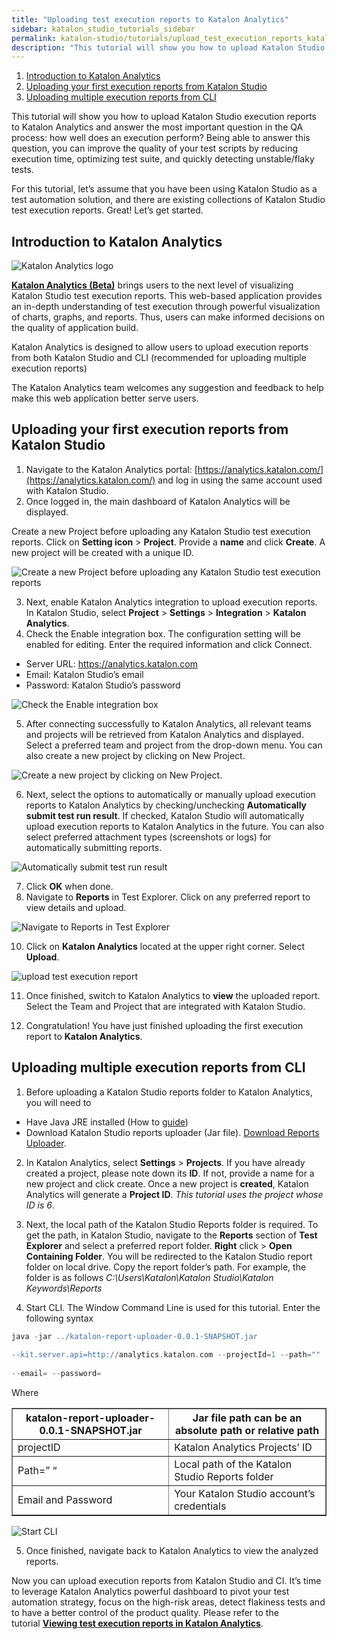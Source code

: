 ```yaml
---
title: "Uploading test execution reports to Katalon Analytics"
sidebar: katalon_studio_tutorials_sidebar
permalink: katalon-studio/tutorials/upload_test_execution_reports_katalon_analytics.html
description: "This tutorial will show you how to upload Katalon Studio execution reports to Katalon Analytics. Learn more!"
---
```

1.  [Introduction to Katalon Analytics](#KatalonAnalytics)
2.  [Uploading your first execution reports from Katalon Studio](#title2)
3.  [Uploading multiple execution reports from CLI](#title3)

This tutorial will show you how to upload Katalon Studio execution reports to Katalon Analytics and answer the most important question in the QA process: how well does an execution perform? Being able to answer this question, you can improve the quality of your test scripts by reducing execution time, optimizing test suite, and quickly detecting unstable/flaky tests.

For this tutorial, let’s assume that you have been using Katalon Studio as a test automation solution, and there are existing collections of Katalon Studio test execution reports. Great! Let’s get started.

Introduction to Katalon Analytics
---------------------------------

![Katalon Analytics logo](../../images/katalon-studio/tutorials/upload_test_execution_reports_katalon_analytics/logo-KA-tagline%402x.png)

[**Katalon Analytics (Beta)**](https://docs.katalon.com/pages/viewpage.action?pageId=5118810) brings users to the next level of visualizing Katalon Studio test execution reports. This web-based application provides an in-depth understanding of test execution through powerful visualization of charts, graphs, and reports. Thus, users can make informed decisions on the quality of application build.

Katalon Analytics is designed to allow users to upload execution reports from both Katalon Studio and CLI (recommended for uploading multiple execution reports)

The Katalon Analytics team welcomes any suggestion and feedback to help make this web application better serve users.

Uploading your first execution reports from Katalon Studio
----------------------------------------------------------

1.  Navigate to the Katalon Analytics portal: [https://analytics.katalon.com/](https://analytics.katalon.com/) and log in using the same account used with Katalon Studio.
2.  Once logged in, the main dashboard of Katalon Analytics will be displayed.

Create a new Project before uploading any Katalon Studio test execution reports. Click on **Setting icon** \> **Project**. Provide a **name** and click **Create**. A new project will be created with a unique ID.

![Create a new Project before uploading any Katalon Studio test execution reports](../../images/katalon-studio/tutorials/upload_test_execution_reports_katalon_analytics/1.png)

3.  Next, enable Katalon Analytics integration to upload execution reports. In Katalon Studio, select **Project** \> **Settings** \> **Integration** \> **Katalon Analytics**.
4.  Check the Enable integration box. The configuration setting will be enabled for editing. Enter the required information and click Connect.

*   Server URL: https://analytics.katalon.com
*   Email: Katalon Studio’s email
*   Password: Katalon Studio’s password

![Check the Enable integration box](../../images/katalon-studio/tutorials/upload_test_execution_reports_katalon_analytics/2.png)

5.  After connecting successfully to Katalon Analytics, all relevant teams and projects will be retrieved from Katalon Analytics and displayed. Select a preferred team and project from the drop-down menu. You can also create a new project by clicking on New Project.

![Create a new project by clicking on New Project.](../../images/katalon-studio/tutorials/upload_test_execution_reports_katalon_analytics/3.png)

6.  Next, select the options to automatically or manually upload execution reports to Katalon Analytics by checking/unchecking **Automatically submit test run result**. If checked, Katalon Studio will automatically upload execution reports to Katalon Analytics in the future. You can also select preferred attachment types (screenshots or logs) for automatically submitting reports.

![Automatically submit test run result](../../images/katalon-studio/tutorials/upload_test_execution_reports_katalon_analytics/4.png)

7.  Click **OK** when done.
8.  Navigate to **Reports** in Test Explorer. Click on any preferred report to view details and upload.

![Navigate to Reports in Test Explorer](../../images/katalon-studio/tutorials/upload_test_execution_reports_katalon_analytics/5.png)

10.  Click on **Katalon Analytics** located at the upper right corner. Select **Upload**.

![upload test execution report ](../../images/katalon-studio/tutorials/upload_test_execution_reports_katalon_analytics/6.png)

11.  Once finished, switch to Katalon Analytics to **view** the uploaded report. Select the Team and Project that are integrated with Katalon Studio.

12.  Congratulation! You have just finished uploading the first execution report to **Katalon Analytics**.

Uploading multiple execution reports from CLI
---------------------------------------------

1.  Before uploading a Katalon Studio reports folder to Katalon Analytics, you will need to

*   Have Java JRE installed (How to [guide](https://www.tutorialspoint.com/java/java_environment_setup.htm))
*   Download Katalon Studio reports uploader (Jar file). [Download Reports Uploader](http://download.katalon.com/resources/katalon-report-uploader-0.0.1.jar).

2.  In Katalon Analytics, select **Settings** \> **Projects**. If you have already created a project, please note down its **ID**. If not, provide a name for a new project and click create. Once a new project is **created**, Katalon Analytics will generate a **Project ID**. _This tutorial uses the project whose ID is 6_.

3.  Next, the local path of the Katalon Studio Reports folder is required. To get the path, in Katalon Studio, navigate to the **Reports** section of **Test Explorer** and select a preferred report folder. **Right** click > **Open Containing Folder**. You will be redirected to the Katalon Studio report folder on local drive. Copy the report folder’s path. For example, the folder is as follows _C:\\Users\\Katalon\\Katalon Studio\\Katalon Keywords\\Reports_

4.  Start CLI. The Window Command Line is used for this tutorial. Enter the following syntax

```groovy
java -jar ../katalon-report-uploader-0.0.1-SNAPSHOT.jar
 
--kit.server.api=http://analytics.katalon.com --projectId=1 --path=""
 
--email= --password=

```

Where

<table style="table-layout: fixed;" border="1px solid black"><thead><tr><th style="">katalon-report-uploader-0.0.1-SNAPSHOT.jar</th><th style="">Jar file path can be an absolute path or relative path</th></tr></thead><tbody style=""><tr style=""><td style=""><span style="">projectID</span></td><td style=""><span style="">Katalon Analytics Projects’ ID</span></td></tr><tr style=""><td style=""><span style="">Path=” “</span></td><td style=""><span style="">Local path of the Katalon Studio Reports folder</span></td></tr><tr style=""><td style=""><span style="">Email and Password</span></td><td style=""><span style="">Your Katalon Studio account’s credentials</span></td></tr></tbody></table>

![Start CLI](../../images/katalon-studio/tutorials/upload_test_execution_reports_katalon_analytics/7.png)

5.  Once finished, navigate back to Katalon Analytics to view the analyzed reports.

Now you can upload execution reports from Katalon Studio and CI. It’s time to leverage Katalon Analytics powerful dashboard to pivot your test automation strategy, focus on the high-risk areas, detect flakiness tests and to have a better control of the product quality. Please refer to the tutorial **[Viewing test execution reports in Katalon Analytics](https://www.katalon.com/resources-center/tutorials/viewing-test-execution-reports-katalon-analytics/)**.